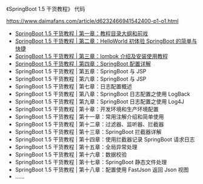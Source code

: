 《SpringBoot 1.5 干货教程》 代码 

https://www.daimafans.com/article/d6232466941542400-p1-o1.html

*   [SpringBoot 1.5 干货教程 | 第一章：教程目录大纲和前戏](https://www.daimafans.com/article/d6232466941542400-p1-o1.html)
*   [SpringBoot 1.5 干货教程 | 第二章：HelloWorld 初体验 SpringBoot 的简单与快捷](https://www.daimafans.com/article/d6260749003390976-p1-o1.html)
*   [SpringBoot 1.5 干货教程 | 第三章：lombok 介绍及安装使用教程](https://www.daimafans.com/article/d6451444263682048-p1-o1.html)
*   [SpringBoot 1.5 干货教程 | 第四章：SpringBoot 配置详解](https://www.daimafans.com/article/d6706016729169920-p1-o1.html)
*   SpringBoot 1.5 干货教程 | 第五章：SpringBoot 与 JSP
*   SpringBoot 1.5 干货教程 | 第六章：SpringBoot 与 JSP
*   SpringBoot 1.5 干货教程 | 第七章：日志配置概述
*   SpringBoot 1.5 干货教程 | 第八章：SpringBoot 日志配置之使用 LogBack
*   SpringBoot 1.5 干货教程 | 第九章：SpringBoot 日志配置之使用 Log4J
*   SpringBoot 1.5 干货教程 | 第十章：开发环境和生产环境配置
*   SpringBoot 1.5 干货教程 | 第十一章：常用注解介绍和简单使用
*   SpringBoot 1.5 干货教程 | 第十二章：过滤器、监听器、拦截器
*   SpringBoot 1.5 干货教程 | 第十三章：SpringBoot 拦截器详解
*   SpringBoot 1.5 干货教程 | 第十四章：使用拦截器记录 SpringBoot 请求日志
*   SpringBoot 1.5 干货教程 | 第十五章：全局异常处理
*   SpringBoot 1.5 干货教程 | 第十六章：数据校验
*   SpringBoot 1.5 干货教程 | 第十七章：SpringBoot 静态文件处理
*   SpringBoot 1.5 干货教程 | 第十八章：配置使用 FastJson 返回 Json 视图
*   ......
